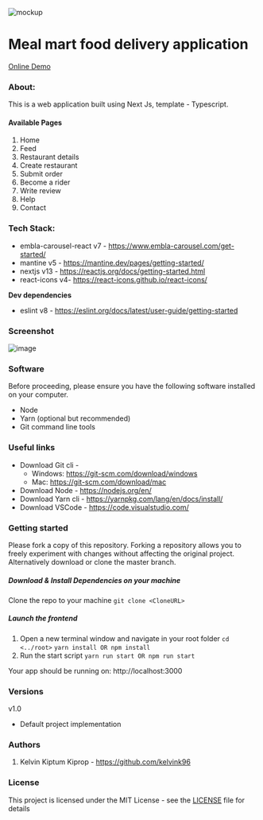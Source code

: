 ![mockup](https://github.com/design-sparx/meal-mart/assets/26582923/936dd7f9-3282-4f64-ab50-58a808128282)

# Meal mart food delivery application

[Online Demo](https://main--meal-mart.netlify.app/ "Online Demo")

### About:
This is a web application built using Next Js, template - Typescript.

#### Available Pages
1. Home
2. Feed
3. Restaurant details
4. Create restaurant
5. Submit order
6. Become a rider
7. Write review
8. Help
9. Contact

### Tech Stack:
- embla-carousel-react v7 - https://www.embla-carousel.com/get-started/
- mantine v5 - https://mantine.dev/pages/getting-started/
- nextjs v13 - https://reactjs.org/docs/getting-started.html
- react-icons v4- https://react-icons.github.io/react-icons/

**Dev dependencies**
- eslint v8 - https://eslint.org/docs/latest/user-guide/getting-started

### Screenshot
![image](https://user-images.githubusercontent.com/26582923/224567129-9ac0ef33-71f3-43ba-b519-34227977d0d9.png)

### Software
Before proceeding, please ensure you have the following software installed on your computer.
- Node
- Yarn (optional but recommended)
- Git command line tools

### Useful links
- Download Git cli -
    - Windows: https://git-scm.com/download/windows
    - Mac: https://git-scm.com/download/mac
- Download Node - https://nodejs.org/en/
- Download Yarn cli - https://yarnpkg.com/lang/en/docs/install/
- Download VSCode - https://code.visualstudio.com/

### Getting started
Please fork a copy of this repository. Forking a repository allows you to freely experiment with changes without affecting the original project. Alternatively download or clone the master branch.

##### Download & Install Dependencies on your machine
Clone the repo to your machine
`git clone <CloneURL>`

##### Launch the frontend
1. Open a new terminal window and navigate in your root folder
   `cd <../root>`
   `yarn install OR npm install`
2. Run the start script
   `yarn run start OR npm run start`

Your app should be running on: http://localhost:3000

### Versions
v1.0
- Default project implementation

### Authors
1. Kelvin Kiptum Kiprop - https://github.com/kelvink96

### License
This project is licensed under the MIT License - see the [LICENSE](https://github.com/kelvink96ltd/flick-city/blob/master/LICENSE.md) file for details
